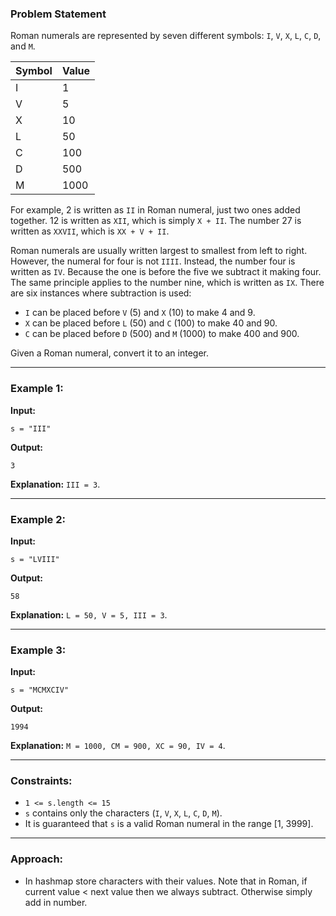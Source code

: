 ### Problem Statement

Roman numerals are represented by seven different symbols: `I`, `V`, `X`, `L`, `C`, `D`, and `M`.

| Symbol | Value |
|--------|-------|
| I      | 1     |
| V      | 5     |
| X      | 10    |
| L      | 50    |
| C      | 100   |
| D      | 500   |
| M      | 1000  |

For example, 2 is written as `II` in Roman numeral, just two ones added together. 12 is written as `XII`, which is simply `X + II`. The number 27 is written as `XXVII`, which is `XX + V + II`.

Roman numerals are usually written largest to smallest from left to right. However, the numeral for four is not `IIII`. Instead, the number four is written as `IV`. Because the one is before the five we subtract it making four. The same principle applies to the number nine, which is written as `IX`. There are six instances where subtraction is used:

- `I` can be placed before `V` (5) and `X` (10) to make 4 and 9.
- `X` can be placed before `L` (50) and `C` (100) to make 40 and 90.
- `C` can be placed before `D` (500) and `M` (1000) to make 400 and 900.

Given a Roman numeral, convert it to an integer.

---

### Example 1:

**Input:**
```plaintext
s = "III"
```

**Output:**
```plaintext
3
```

**Explanation:**
`III = 3`.

---

### Example 2:

**Input:**
```plaintext
s = "LVIII"
```

**Output:**
```plaintext
58
```

**Explanation:**
`L = 50, V = 5, III = 3`.

---

### Example 3:

**Input:**
```plaintext
s = "MCMXCIV"
```

**Output:**
```plaintext
1994
```

**Explanation:**
`M = 1000, CM = 900, XC = 90, IV = 4`.

---

### Constraints:

- `1 <= s.length <= 15`
- `s` contains only the characters (`I`, `V`, `X`, `L`, `C`, `D`, `M`).
- It is guaranteed that `s` is a valid Roman numeral in the range [1, 3999].

---

### Approach:

- In hashmap store characters with their values. Note that in Roman, if current value < next value then we always subtract. Otherwise simply add in number.
   
